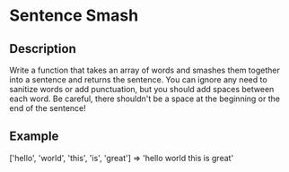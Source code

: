 # Sentence Smash

## Description

Write a function that takes an array of words and smashes them together into a sentence and returns the sentence. You can ignore any need to sanitize words or add punctuation, but you should add spaces between each word. Be careful, there shouldn't be a space at the beginning or the end of the sentence!

## Example
['hello', 'world', 'this', 'is', 'great']  =>  'hello world this is great'